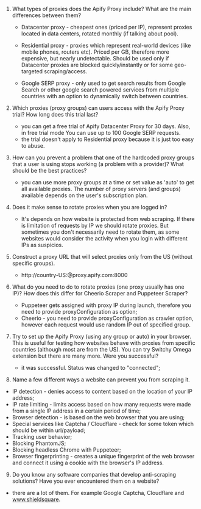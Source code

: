 1. What types of proxies does the Apify Proxy include? What are the main differences between them?

    - Datacenter proxy - cheapest ones (priced per IP), represent proxies located in data centers, rotated monthly (if talking about pool).

    - Residential proxy - proxies which represent real-world devices (like mobile phones, routers etc). Priced per GB, therefore more expensive, but nearly undetectable. Should be used only if Datacenter proxies are blocked quickly/instantly or for some geo-targeted scraping/access.

    - Google SERP proxy - only used to get search results from Google Search or other google search powered services from multiple countries with an option to dynamically switch between countries.

2. Which proxies (proxy groups) can users access with the Apify Proxy trial? How long does this trial last?

    - you can get a free trial of Apify Datacenter Proxy for 30 days. Also, in free trial mode You can use up to 100 Google SERP requests.
    - the trial doesn't apply to Residential proxy because it is just too easy to abuse.


3. How can you prevent a problem that one of the hardcoded proxy groups that a user is using stops working (a problem with a provider)? What should be the best practices?

    - you can use more proxy groups at a time or set value as 'auto' to get all available proxies. The number of proxy servers (and groups) available depends on the user's subscription plan.

4. Does it make sense to rotate proxies when you are logged in?

   - It's depends on how website is protected from web scraping.
    If there is limitation of requests by IP we should rotate proxies.
    But sometimes you don't necessarily need to rotate them, as some websites would consider the activity when you login with different IPs as suspicios.

5. Construct a proxy URL that will select proxies only from the US (without specific groups).

    - http://country-US:<proxyPassword>@proxy.apify.com:8000


6. What do you need to do to rotate proxies (one proxy usually has one IP)? How does this differ for Cheerio Scraper and Puppeteer Scraper?

    - Puppeteer gets assigned with proxy IP during launch, therefore you need to provide proxyConfiguration as option;
    - Cheerio -  you need to provide proxyConfiguration as crawler option, however each request would use random IP out of specified group.




7. Try to set up the Apify Proxy (using any group or auto) in your browser. This is useful for testing how websites behave with proxies from specific countries (although most are from the US). You can try Switchy Omega extension but there are many more. Were you successful?

    - it was successful. Status was changed to "connected";


8. Name a few different ways a website can prevent you from scraping it.

- IP detection - denies access to content based on the location of your IP address;
- IP rate limiting - limits access based on how many requests were made from a single IP address in a certain period of time;
- Browser detection - is based on the web browser that you are using;
- Special services like Captcha / Cloudflare - check for some token which should be within url/payload;
- Tracking user behavior;
- Blocking PhantomJS;
- Blocking headless Chrome with Puppeteer;
- Browser fingerprinting -  creates a unique fingerprint of the web browser and connect it using a cookie with the browser's IP address.

9. Do you know any software companies that develop anti-scraping solutions? Have you ever encountered them on a website?

 - there are a lot of them. For example Google Captcha, Cloudflare and www.shieldsquare.
